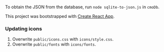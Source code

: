 To obtain the JSON from the database, run `node sqlite-to-json.js` in `cmoDb`.

This project was bootstrapped with [Create React App](https://github.com/facebook/create-react-app).

### Updating icons

1. Overwrite `public/icons.css` with `icons/style.css`.
2. Overwrite `public/fonts` with `icons/fonts`.
